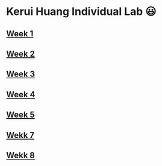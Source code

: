 # Kerui Huang Individual Lab 😃
## [Week 1](Week1.md)  
## [Week 2](Week2.md) 
## [Week 3](Week3.md) 
## [Week 4](Week4.md)
## [Week 5](Week5.md)
## [Wekk 7](Week7.md)
## [Wekk 8](Week8.md)
